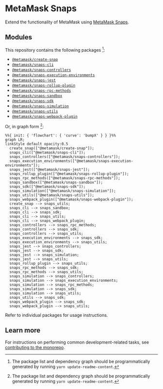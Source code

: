 # MetaMask Snaps

Extend the functionality of MetaMask using
[MetaMask Snaps](https://metamask.io/snaps/).

## Modules

This repository contains the following packages [^fn1]:

<!-- start package list -->

- [`@metamask/create-snap`](packages/create-snap)
- [`@metamask/snaps-cli`](packages/snaps-cli)
- [`@metamask/snaps-controllers`](packages/snaps-controllers)
- [`@metamask/snaps-execution-environments`](packages/snaps-execution-environments)
- [`@metamask/snaps-jest`](packages/snaps-jest)
- [`@metamask/snaps-rollup-plugin`](packages/snaps-rollup-plugin)
- [`@metamask/snaps-rpc-methods`](packages/snaps-rpc-methods)
- [`@metamask/snaps-sandbox`](packages/snaps-sandbox)
- [`@metamask/snaps-sdk`](packages/snaps-sdk)
- [`@metamask/snaps-simulation`](packages/snaps-simulation)
- [`@metamask/snaps-utils`](packages/snaps-utils)
- [`@metamask/snaps-webpack-plugin`](packages/snaps-webpack-plugin)

<!-- end package list -->

Or, in graph form [^fn1]:

<!-- start dependency graph -->

```mermaid
%%{ init: { 'flowchart': { 'curve': 'bumpX' } } }%%
graph LR;
linkStyle default opacity:0.5
  create_snap(["@metamask/create-snap"]);
  snaps_cli(["@metamask/snaps-cli"]);
  snaps_controllers(["@metamask/snaps-controllers"]);
  snaps_execution_environments(["@metamask/snaps-execution-environments"]);
  snaps_jest(["@metamask/snaps-jest"]);
  snaps_rollup_plugin(["@metamask/snaps-rollup-plugin"]);
  snaps_rpc_methods(["@metamask/snaps-rpc-methods"]);
  snaps_sandbox(["@metamask/snaps-sandbox"]);
  snaps_sdk(["@metamask/snaps-sdk"]);
  snaps_simulation(["@metamask/snaps-simulation"]);
  snaps_utils(["@metamask/snaps-utils"]);
  snaps_webpack_plugin(["@metamask/snaps-webpack-plugin"]);
  create_snap --> snaps_utils;
  snaps_cli --> snaps_sandbox;
  snaps_cli --> snaps_sdk;
  snaps_cli --> snaps_utils;
  snaps_cli --> snaps_webpack_plugin;
  snaps_controllers --> snaps_rpc_methods;
  snaps_controllers --> snaps_sdk;
  snaps_controllers --> snaps_utils;
  snaps_execution_environments --> snaps_sdk;
  snaps_execution_environments --> snaps_utils;
  snaps_jest --> snaps_controllers;
  snaps_jest --> snaps_sdk;
  snaps_jest --> snaps_simulation;
  snaps_jest --> snaps_utils;
  snaps_rollup_plugin --> snaps_utils;
  snaps_rpc_methods --> snaps_sdk;
  snaps_rpc_methods --> snaps_utils;
  snaps_simulation --> snaps_controllers;
  snaps_simulation --> snaps_execution_environments;
  snaps_simulation --> snaps_rpc_methods;
  snaps_simulation --> snaps_sdk;
  snaps_simulation --> snaps_utils;
  snaps_utils --> snaps_sdk;
  snaps_webpack_plugin --> snaps_sdk;
  snaps_webpack_plugin --> snaps_utils;
```

<!-- end dependency graph -->

Refer to individual packages for usage instructions.

## Learn more

For instructions on performing common development-related tasks, see
[contributing to the monorepo](./docs/contributing.md).

[^fn1]:
    The package list and dependency graph should be programmatically
    generated by running `yarn update-readme-content`.

